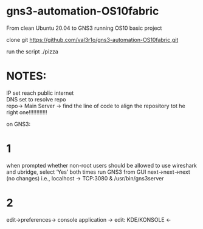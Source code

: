 # gns3-automation-OS10fabric

From clean Ubuntu 20.04 to GNS3 running OS10 basic project

clone git
https://github.com/val3r1o/gns3-automation-OS10fabric.git

run the script ./pizza


# NOTES:

IP set reach public internet </br>
DNS set to resolve repo </br>
repo-> Main Server -> find the line of code to align the repository tot he right one!!!!!!!!!!!!

on GNS3:<br>
# 1
when prompted whether non-root users should be allowed to use wireshark and ubridge, select ‘Yes’ both times
run GNS3 from GUI
next->next->next (no changes) i.e., localhost -> TCP:3080 & /usr/bin/gns3server

# 2
edit->preferences-> console application -> edit: KDE/KONSOLE <- 
